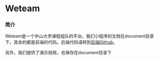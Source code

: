 # Weteam

### 简介

Weteam是一个中山大学课程组队的平台，我们小程序的文档在document目录下，其余的都是前端的代码。后端代码请转到[后端Github](https://github.com/Liekka/Weteam_server)。

另外，我们提供了演示视频，也保存在document目录下
